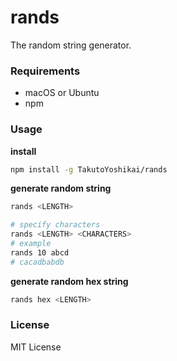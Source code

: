 # rands
The random string generator.

### Requirements
* macOS or Ubuntu
* npm

### Usage
**install**
```bash
npm install -g TakutoYoshikai/rands
```

**generate random string**
```bash
rands <LENGTH>

# specify characters
rands <LENGTH> <CHARACTERS>
# example 
rands 10 abcd
# cacadbabdb
```

**generate random hex string**
```bash
rands hex <LENGTH>
```

### License
MIT License
